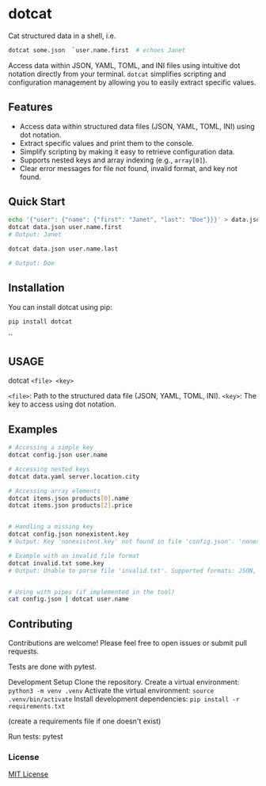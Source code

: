 # dotcat

Cat structured data in a shell, i.e.

```bash
dotcat some.json  `user.name.first  # echoes Janet
```

Access data within JSON, YAML, TOML, and INI files using intuitive dot notation directly from your terminal.  `dotcat` simplifies scripting and configuration management by allowing you to easily extract specific values.

## Features

* Access data within structured data files (JSON, YAML, TOML, INI) using dot notation.
* Extract specific values and print them to the console.
* Simplify scripting by making it easy to retrieve configuration data.
* Supports nested keys and array indexing (e.g., `array[0]`).
* Clear error messages for file not found, invalid format, and key not found.

## Quick Start

```bash
echo '{"user": {"name": {"first": "Janet", "last": "Doe"}}}' > data.json
dotcat data.json user.name.first
# Output: Janet

dotcat data.json user.name.last

# Output: Doe

```

## Installation

You can install dotcat using pip:

```bash
pip install dotcat
```

``

## USAGE

dotcat `<file> <key>`

`<file>`: Path to the structured data file (JSON, YAML, TOML, INI).
`<key>`: The key to access using dot notation.

## Examples

```bash
# Accessing a simple key
dotcat config.json user.name

# Accessing nested keys
dotcat data.yaml server.location.city

# Accessing array elements
dotcat items.json products[0].name
dotcat items.json products[2].price


# Handling a missing key
dotcat config.json nonexistent.key
# Output: Key 'nonexistent.key' not found in file 'config.json'. 'nonexistent' was not found.

# Example with an invalid file format
dotcat invalid.txt some.key
# Output: Unable to parse file 'invalid.txt'. Supported formats: JSON, YAML, TOML, INI


# Using with pipes (if implemented in the tool)
cat config.json | dotcat user.name
```

## Contributing

Contributions are welcome! Please feel free to open issues or submit pull requests.

Tests are done with pytest.

Development Setup
Clone the repository.
Create a virtual environment: `python3 -m venv .venv`
Activate the virtual environment: `source .venv/bin/activate`
Install development dependencies: `pip install -r requirements.txt`

(create a requirements file if one doesn't exist)

Run tests: pytest

### License

[MIT License][def]

[def]: ./LICENSE
